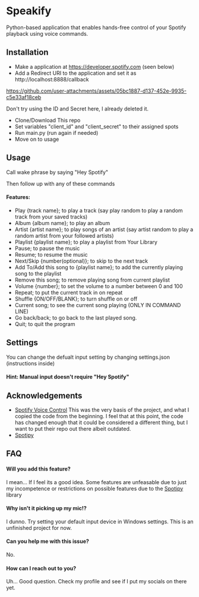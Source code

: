 # Speakify
Python-based application that enables hands-free control of your Spotify playback using voice commands.



## Installation
- Make a application at https://developer.spotify.com (seen below)<br />
- Add a Redirect URI to the application and set it as http://localhost:8888/callback

https://github.com/user-attachments/assets/05bc1887-d137-452e-9935-c5e33af18ceb

Don't try using the ID and Secret here, I already deleted it.

- Clone/Download This repo
- Set variables "client_id" and "client_secret" to their assigned spots
- Run main.py (run again if needed)
- Move on to usage

## Usage
Call wake phrase by saying "Hey Spotify"

Then follow up with any of these commands

#### Features:
- Play {track name}; to play a track (say play random to play a random track from your  saved tracks)
- Album {album name}; to play an album
- Artist {artist name}; to play songs of an artist (say artist random to play a random artist from your followed artists)
- Playlist {playlist name}; to play a playlist from Your Library
- Pause; to pause the music
- Resume; to resume the music
- Next/Skip {number(optional)}; to skip to the next track
- Add To/Add this song to {playlist name}; to add the currently playing song to the playlist
- Remove this song; to remove playing song from current playlist
- Volume {number}; to set the volume to a number between 0 and 100
- Repeat; to put the current track in on repeat
- Shuffle {ON/OFF/BLANK}; to turn shuffle on or off
- Current song; to see the current song playing (ONLY IN COMMAND LINE)
- Go back/back; to go back to the last played song.
- Quit; to quit the program

## Settings
You can change the defualt input setting by changing settings.json (instructions inside)

#### Hint: Manual input doesn't require "Hey Spotify"

## Acknowledgements

 - [Spotify Voice Control](https://github.com/nexxeln/spotify-voice-control)
This was the very basis of the project, and what I copied the code from the beginning. I feel that at this point, the code has changed enough that it could be considered a different thing, but I want to put their repo out there albeit outdated.
 - [Spotipy](https://github.com/spotipy-dev/spotipy)



## FAQ

#### Will you add this feature?

I mean... If I feel its a good idea. Some features are unfeasable due to just my incompetence or restrictions on possible features due to the [Spotipy](https://github.com/spotipy-dev/spotipy) library 

#### Why isn't it picking up my mic!?

I dunno. Try setting your default input device in Windows settings. This is an unfinished project for now.

#### Can you help me with this issue?

No.

#### How can I reach out to you?

Uh... Good question. Check my profile and see if I put my socials on there yet.

